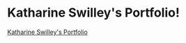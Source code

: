 # Katharine Swilley's Portfolio!

[Katharine Swilley's Portfolio](https://kath-a-rine-portfolio.netlify.app/)
